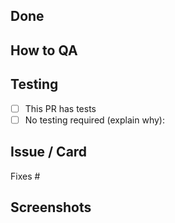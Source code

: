 ## Done

## How to QA

## Testing
- [ ] This PR has tests
- [ ] No testing required (explain why):

## Issue / Card
Fixes #

## Screenshots